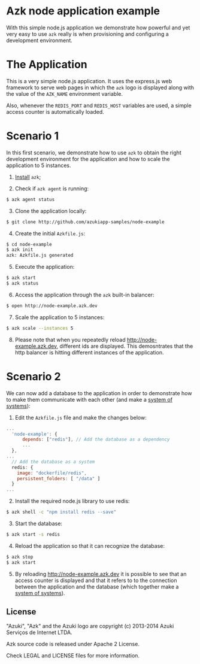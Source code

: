 # Azk node application example

With this simple node.js application we demonstrate how powerful and yet very easy to use `azk` really is when provisioning and configuring a development environment. 

# The Application

This is a very simple node.js application. It uses the express.js web framework to serve web pages in which the `azk` logo is displayed along with the value of the `AZK_NAME` environment variable.

Also, whenever the `REDIS_PORT` and `REDIS_HOST` variables are used, a simple access counter is automatically loaded.

# Scenario 1

In this first scenario, we demonstrate how to use `azk` to obtain the right development environment for the application and how to scale the application to 5 instances. 

1. [Install](http://azk.io) `azk`; 

2. Check if `azk agent` is running:

```bash
$ azk agent status
```

3. Clone the application locally:

```bash
$ git clone http://github.com/azukiapp-samples/node-example
```

4. Create the initial `Azkfile.js`:

```bash
$ cd node-example
$ azk init
azk: Azkfile.js generated
```

5. Execute the application:

```bash
$ azk start
$ azk status
```

6. Access the application through the `azk` built-in balancer:

```bash
$ open http://node-example.azk.dev
```

7. Scale the application to 5 instances:

```bash
$ azk scale --instances 5
```

8. Please note that when you repeatedly reload http://node-example.azk.dev, different ids are displayed. This demosntrates that the http balancer is hitting different instances of the application. 

# Scenario 2

We can now add a database to the application in order to demonstrate how to make them communicate with each other (and make a [system of systems](http://en.wikipedia.org/wiki/System_of_systems)):

1. Edit the `Azkfile.js` file and make the changes below:

```js
...
  'node-example': {
      depends: ["redis"], // Add the database as a dependency
      ...
  },
...
  // Add the database as a system
  redis: {
    image: "dockerfile/redis",
    persistent_folders: [ "/data" ]
  }
...
```

2. Install the required node.js library to use redis:

```bash
$ azk shell -c "npm install redis --save"
```

3. Start the database:

```bash
$ azk start -s redis
```

4. Reload the application so that it can recognize the database:

```bash
$ azk stop
$ azk start
```

5. By reloading http://node-example.azk.dev it is possible to see that an access counter is displayed and that it refers to to the connection between the application and the database (which together make a [system of systems](http://en.wikipedia.org/wiki/System_of_systems)).

## License

"Azuki", "Azk" and the Azuki logo are copyright (c) 2013-2014 Azuki Serviços de Internet LTDA.

Azk source code is released under Apache 2 License.

Check LEGAL and LICENSE files for more information.
